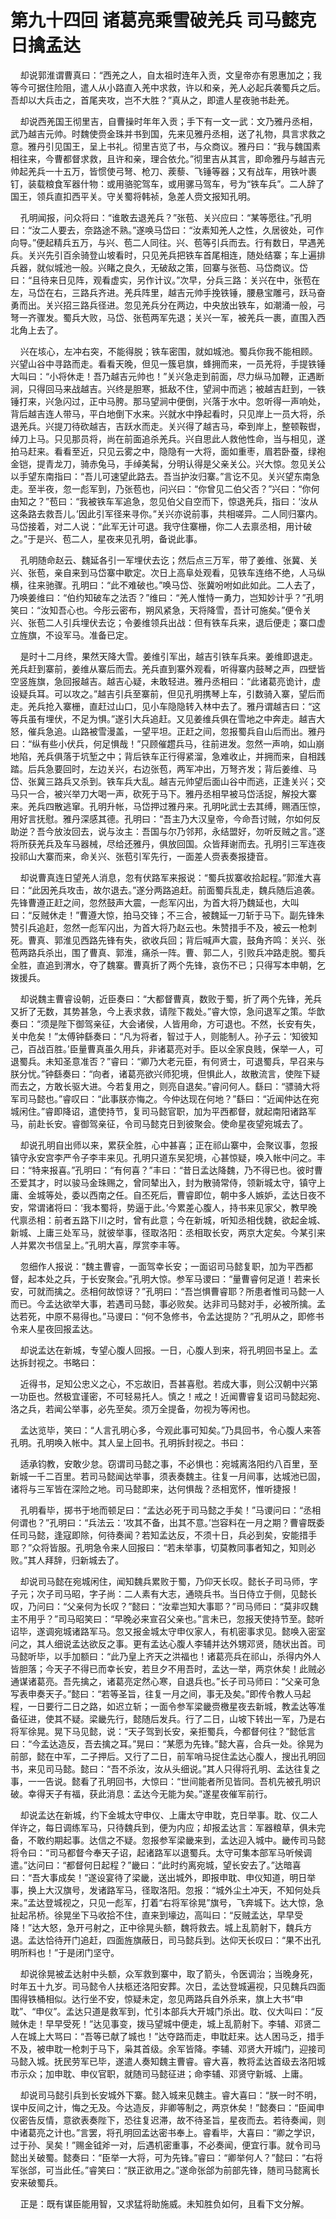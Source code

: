# 第九十四回 诸葛亮乘雪破羌兵 司马懿克日擒孟达

&nbsp;&nbsp;&nbsp;&nbsp;却说郭淮谓曹真曰：“西羌之人，自太祖时连年入贡，文皇帝亦有恩惠加之；我等今可据住险阻，遣人从小路直入羌中求救，许以和亲，羌人必起兵袭蜀兵之后。吾却以大兵击之，首尾夹攻，岂不大胜？”真从之，即遣人星夜驰书赴羌。

&nbsp;&nbsp;&nbsp;&nbsp;却说西羌国王彻里吉，自曹操时年年入贡；手下有一文一武：文乃雅丹丞相，武乃越吉元帅。时魏使赍金珠并书到国，先来见雅丹丞相，送了礼物，具言求救之意。雅丹引见国王，呈上书礼。彻里吉览了书，与众商议。雅丹曰：“我与魏国素相往来，今曹都督求救，且许和亲，理合依允。”彻里吉从其言，即命雅丹与越吉元帅起羌兵一十五万，皆惯使弓弩、枪刀、蒺藜、飞锤等器；又有战车，用铁叶裹钉，装载粮食军器什物：或用骆驼驾车，或用骡马驾车，号为“铁车兵”。二人辞了国王，领兵直扣西平关。守关蜀将韩祯，急差人赍文报知孔明。

&nbsp;&nbsp;&nbsp;&nbsp;孔明闻报，问众将曰：“谁敢去退羌兵？”张苞、关兴应曰：“某等愿往。”孔明曰：“汝二人要去，奈路途不熟。”遂唤马岱曰：“汝素知羌人之性，久居彼处，可作向导。”便起精兵五万，与兴、苞二人同往。兴、苞等引兵而去。行有数日，早遇羌兵。关兴先引百余骑登山坡看时，只见羌兵把铁车首尾相连，随处结寨；车上遍排兵器，就似城池一般。兴睹之良久，无破敌之策，回寨与张苞、马岱商议。岱曰：“且待来日见阵，观看虚实，另作计议。”次早，分兵三路：关兴在中，张苞在左，马岱在右，三路兵齐进。羌兵阵里，越吉元帅手挽铁锤，腰悬宝雕弓，跃马奋勇而出。关兴招三路兵径进。忽见羌兵分在两边，中央放出铁车，如潮涌一般，弓弩一齐骤发。蜀兵大败，马岱、张苞两军先退；关兴一军，被羌兵一裹，直围入西北角上去了。

&nbsp;&nbsp;&nbsp;&nbsp;兴在垓心，左冲右突，不能得脱；铁车密围，就如城池。蜀兵你我不能相顾。兴望山谷中寻路而走。看看天晚，但见一簇皂旗，蜂拥而来，一员羌将，手提铁锤大叫曰：“小将休走！吾乃越吉元帅也！”关兴急走到前面，尽力纵马加鞭，正遇断涧，只得回马来战越吉。兴终是胆寒，抵敌不住，望涧中而逃；被越吉赶到，一铁锤打来，兴急闪过，正中马胯。那马望涧中便倒，兴落于水中。忽听得一声响处，背后越吉连人带马，平白地倒下水来。兴就水中挣起看时，只见岸上一员大将，杀退羌兵。兴提刀待砍越吉，吉跃水而走。关兴得了越吉马，牵到岸上，整顿鞍辔，绰刀上马。只见那员将，尚在前面追杀羌兵。兴自思此人救他性命，当与相见，遂拍马赶来。看看至近，只见云雾之中，隐隐有一大将，面如重枣，眉若卧蚕，绿袍金铠，提青龙刀，骑赤兔马，手绰美髯，分明认得是父亲关公。兴大惊。忽见关公以手望东南指曰：“吾儿可速望此路去。吾当护汝归寨。”言讫不见。关兴望东南急走。至半夜，忽一彪军到，乃张苞也，问兴曰：“你曾见二伯父否？”兴曰：“你何由知之？”苞曰：“我被铁车军追急，忽见伯父自空而下，惊退羌兵，指曰：‘汝从这条路去救吾儿。’因此引军径来寻你。”关兴亦说前事，共相嗟异。二人同归寨内。马岱接着，对二人说：“此军无计可退。我守住寨栅，你二人去禀丞相，用计破之。”于是兴、苞二人，星夜来见孔明，备说此事。

&nbsp;&nbsp;&nbsp;&nbsp;孔明随命赵云、魏延各引一军埋伏去讫；然后点三万军，带了姜维、张冀、关兴、张苞，亲自来到马岱寨中歇定。次日上高阜处观看，见铁车连络不绝，人马纵横，往来驰骤。孔明曰：“此不难破也。”唤马岱、张冀吩咐如此如此。二人去了，乃唤姜维曰：“伯约知破车之法否？”维曰：“羌人惟恃一勇力，岂知妙计乎？”孔明笑曰：“汝知吾心也。今彤云密布，朔风紧急，天将降雪，吾计可施矣。”便令关兴、张苞二人引兵埋伏去讫；令姜维领兵出战：但有铁车兵来，退后便走；寨口虚立旌旗，不设军马。准备已定。

&nbsp;&nbsp;&nbsp;&nbsp;是时十二月终，果然天降大雪。姜维引军出，越吉引铁车兵来。姜维即退走。羌兵赶到寨前，姜维从寨后而去。羌兵直到寨外观看，听得寨内鼓琴之声，四壁皆空竖旌旗，急回报越吉。越吉心疑，未敢轻进。雅丹丞相曰：“此诸葛亮诡计，虚设疑兵耳。可以攻之。”越吉引兵至寨前，但见孔明携琴上车，引数骑入寨，望后而走。羌兵抢入寨栅，直赶过山口，见小车隐隐转入林中去了。雅丹谓越吉曰：“这等兵虽有埋伏，不足为惧。”遂引大兵追赶。又见姜维兵俱在雪地之中奔走。越吉大怒，催兵急追。山路被雪漫盖，一望平坦。正赶之间，忽报蜀兵自山后而出。雅丹曰：“纵有些小伏兵，何足惧哉！”只顾催趱兵马，往前进发。忽然一声响，如山崩地陷，羌兵俱落于坑堑之中；背后铁车正行得紧溜，急难收止，并拥而来，自相践踏。后兵急要回时，左边关兴，右边张苞，两军冲出，万弩齐发；背后姜维、马岱、张冀三路兵又杀到。铁车兵大乱。越吉元帅望后面山谷中而逃，正逢关兴；交马只一合，被兴举刀大喝一声，砍死于马下。雅丹丞相早被马岱活捉，解投大寨来。羌兵四散逃窜。孔明升帐，马岱押过雅丹来。孔明叱武士去其缚，赐酒压惊，用好言抚慰。雅丹深感其德。孔明曰：“吾主乃大汉皇帝，今命吾讨贼，尔如何反助逆？吾今放汝回去，说与汝主：吾国与尔乃邻邦，永结盟好，勿听反贼之言。”遂将所获羌兵及车马器械，尽给还雅丹，俱放回国。众皆拜谢而去。孔明引三军连夜投祁山大寨而来，命关兴、张苞引军先行，一面差人赍表奏报捷音。

&nbsp;&nbsp;&nbsp;&nbsp;却说曹真连日望羌人消息，忽有伏路军来报说：“蜀兵拔寨收拾起程。”郭淮大喜曰：“此因羌兵攻击，故尔退去。”遂分两路追赶。前面蜀兵乱走，魏兵随后追袭。先锋曹遵正赶之间，忽然鼓声大震，一彪军闪出，为首大将乃魏延也，大叫曰：“反贼休走！”曹遵大惊，拍马交锋；不三合，被魏延一刀斩于马下。副先锋朱赞引兵追赶，忽然一彪军闪出，为首大将乃赵云也。朱赞措手不及，被云一枪刺死。曹真、郭淮见西路先锋有失，欲收兵回；背后喊声大震，鼓角齐鸣：关兴、张苞两路兵杀出，围了曹真、郭淮，痛杀一阵。曹、郭二人，引败兵冲路走脱。蜀兵全胜，直追到渭水，夺了魏寨。曹真折了两个先锋，哀伤不已；只得写本申朝，乞拨援兵。

&nbsp;&nbsp;&nbsp;&nbsp;却说魏主曹睿设朝，近臣奏曰：“大都督曹真，数败于蜀，折了两个先锋，羌兵又折了无数，其势甚急，今上表求救，请陛下裁处。”睿大惊，急问退军之策。华歆奏曰：“须是陛下御驾亲征，大会诸侯，人皆用命，方可退也。不然，长安有失，关中危矣！”太傅钟繇奏曰：“凡为将者，智过于人，则能制人。孙子云：‘知彼知己，百战百胜。’臣量曹真虽久用兵，非诸葛亮对手。臣以全家良贱，保举一人，可退蜀兵。未知圣意准否？”睿曰：“卿乃大老元臣，有何贤士，可退蜀兵，早召来与朕分忧。”钟繇奏曰：“向者，诸葛亮欲兴师犯境，但惧此人，故散流言，使陛下疑而去之，方敢长驱大进。今若复用之，则亮自退矣。”睿问何人。繇曰：“骠骑大将军司马懿也。”睿叹曰：“此事朕亦悔之。今仲达现在何地？”繇曰：“近闻仲达在宛城闲住。”睿即降诏，遣使持节，复司马懿官职，加为平西都督，就起南阳诸路军马，前赴长安。睿御驾亲征，令司马懿克日到彼聚会。使命星夜望宛城去了。

&nbsp;&nbsp;&nbsp;&nbsp;却说孔明自出师以来，累获全胜，心中甚喜；正在祁山寨中，会聚议事，忽报镇守永安宫李严令子李丰来见。孔明只道东吴犯境，心甚惊疑，唤入帐中问之。丰曰：“特来报喜。”孔明曰：“有何喜？”丰曰：“昔日孟达降魏，乃不得已也。彼时曹丕爱其才，时以骏马金珠赐之，曾同辇出入，封为散骑常侍，领新城太守，镇守上庸、金城等处，委以西南之任。自丕死后，曹睿即位，朝中多人嫉妒，孟达日夜不安，常谓诸将曰：‘我本蜀将，势逼于此。’今累差心腹人，持书来见家父，教早晚代禀丞相：前者五路下川之时，曾有此意；今在新城，听知丞相伐魏，欲起金城、新城、上庸三处军马，就彼举事，径取洛阳：丞相取长安，两京大定矣。今某引来人并累次书信呈上。”孔明大喜，厚赏李丰等。

&nbsp;&nbsp;&nbsp;&nbsp;忽细作人报说：“魏主曹睿，一面驾幸长安；一面诏司马懿复职，加为平西都督，起本处之兵，于长安聚会。”孔明大惊。参军马谡曰：“量曹睿何足道！若来长安，可就而擒之。丞相何故惊讶？”孔明曰：“吾岂惧曹睿耶？所患者惟司马懿一人而已。今孟达欲举大事，若遇司马懿，事必败矣。达非司马懿对手，必被所擒。孟达若死，中原不易得也。”马谡曰：“何不急修书，令孟达提防？”孔明从之，即修书令来人星夜回报孟达。

&nbsp;&nbsp;&nbsp;&nbsp;却说孟达在新城，专望心腹人回报。一日，心腹人到来，将孔明回书呈上。孟达拆封视之。书略曰：

&nbsp;&nbsp;&nbsp;&nbsp;近得书，足知公忠义之心，不忘故旧，吾甚喜慰。若成大事，则公汉朝中兴第一功臣也。然极宜谨密，不可轻易托人。慎之！戒之！近闻曹睿复诏司马懿起宛、洛之兵，若闻公举事，必先至矣。须万全提备，勿视为等闲也。

&nbsp;&nbsp;&nbsp;&nbsp;孟达览毕，笑曰：“人言孔明心多，今观此事可知矣。”乃具回书，令心腹人来答孔明。孔明唤入帐中。其人呈上回书。孔明拆封视之。书曰：

&nbsp;&nbsp;&nbsp;&nbsp;适承钧教，安敢少怠。窃谓司马懿之事，不必惧也：宛城离洛阳约八百里，至新城一千二百里。若司马懿闻达举事，须表奏魏主。往复一月间事，达城池已固，诸将与三军皆在深险之地。司马懿即来，达何惧哉？丞相宽怀，惟听捷报！

&nbsp;&nbsp;&nbsp;&nbsp;孔明看毕，掷书于地而顿足曰：“孟达必死于司马懿之手矣！”马谡问曰：“丞相何谓也？”孔明曰：“兵法云：‘攻其不备，出其不意。’岂容料在一月之期？曹睿既委任司马懿，逢寇即除，何待奏闻？若知孟达反，不须十日，兵必到矣，安能措手耶？”众将皆服。孔明急令来人回报曰：“若未举事，切莫教同事者知之，知则必败。”其人拜辞，归新城去了。

&nbsp;&nbsp;&nbsp;&nbsp;却说司马懿在宛城闲住，闻知魏兵累败于蜀，乃仰天长叹。懿长子司马师，字子元；次子司马昭，字子尚：二人素有大志，通晓兵书。当日侍立于侧，见懿长叹，乃问曰：“父亲何为长叹？”懿曰：“汝辈岂知大事耶？”司马师曰：“莫非叹魏主不用乎？”司马昭笑曰：“早晚必来宣召父亲也。”言未已，忽报天使持节至。懿听诏毕，遂调宛城诸路军马。忽又报金城太守申仪家人，有机密事求见。懿唤入密室问之，其人细说孟达欲反之事。更有孟达心腹人李辅并达外甥邓贤，随状出首。司马懿听毕，以手加额曰：“此乃皇上齐天之洪福也！诸葛亮兵在祁山，杀得内外人皆胆落；今天子不得已而幸长安，若旦夕不用吾时，孟达一举，两京休矣！此贼必通谋诸葛亮。吾先擒之，诸葛亮定然心寒，自退兵也。”长子司马师曰：“父亲可急写表申奏天子。”懿曰：“若等圣旨，往复一月之间，事无及矣。”即传令教人马起程，一日要行二日之路，如迟立斩；一面令参军梁畿赍檄星夜去新城，教孟达等准备征进，使其不疑。梁畿先行，懿随后发兵。行了二日，山坡下转出一军，乃是右将军徐晃。晃下马见懿，说：“天子驾到长安，亲拒蜀兵，今都督何往？”懿低言曰：“今孟达造反，吾去擒之耳。”晃曰：“某愿为先锋。”懿大喜，合兵一处。徐晃为前部，懿在中军，二子押后。又行了二日，前军哨马捉住孟达心腹人，搜出孔明回书，来见司马懿。懿曰：“吾不杀汝，汝从头细说。”其人只得将孔明、孟达往复之事，一一告说。懿看了孔明回书，大惊曰：“世间能者所见皆同。吾机先被孔明识破。幸得天子有福，获此消息：孟达今无能为矣。”遂星夜催军前行。

&nbsp;&nbsp;&nbsp;&nbsp;却说孟达在新城，约下金城太守申仪、上庸太守申耽，克日举事。耽、仪二人佯许之，每日调练军马，只待魏兵到，便为内应；却报孟达言：军器粮草，俱未完备，不敢约期起事。达信之不疑。忽报参军梁畿来到，孟达迎入城中。畿传司马懿将令曰：“司马都督今奉天子诏，起诸路军以退蜀兵。太守可集本部军马听候调遣。”达问曰：“都督何日起程？”畿曰：“此时约离宛城，望长安去了。”达暗喜曰：“吾大事成矣！”遂设宴待了梁畿，送出城外，即报申耽、申仪知道，明日举事，换上大汉旗号，发诸路军马，径取洛阳。忽报：“城外尘土冲天，不知何处兵来。”孟达登城视之，只见一彪军，打着“右将军徐晃”旗号，飞奔城下。达大惊，急扯起吊桥。徐晃坐下马收拾不住，直来到壕边，高叫曰：“反贼孟达，早早受降！”达大怒，急开弓射之，正中徐晃头额，魏将救去。城上乱箭射下，魏兵方退。孟达恰待开门追赶，四面旌旗蔽日，司马懿兵到。达仰天长叹曰：“果不出孔明所料也！”于是闭门坚守。

&nbsp;&nbsp;&nbsp;&nbsp;却说徐晃被孟达射中头额，众军救到寨中，取了箭头，令医调治；当晚身死，时年五十九岁。司马懿令人扶柩还洛阳安葬。次日，孟达登城遍视，只见魏兵四面围得铁桶相似。达行坐不安，惊疑未定，忽见两路兵自外杀来，旗上大书“申耽”、“申仪”。孟达只道是救军到，忙引本部兵大开城门杀出。耽、仪大叫曰：“反贼休走！早早受死！”达见事变，拨马望城中便走，城上乱箭射下。李辅、邓贤二人在城上大骂曰：“吾等已献了城也！”达夺路而走，申耽赶来。达人困马乏，措手不及，被申耽一枪刺于马下，枭其首级。余军皆降。李辅、邓贤大开城门，迎接司马懿入城。抚民劳军已毕，遂遣人奏知魏主曹睿。睿大喜，教将孟达首级去洛阳城市示众；加申耽、申仪官职，就随司马懿征进；命李辅、邓贤守新城、上庸。

&nbsp;&nbsp;&nbsp;&nbsp;却说司马懿引兵到长安城外下寨。懿入城来见魏主。睿大喜曰：“朕一时不明，误中反间之计，悔之无及。今达造反，非卿等制之，两京休矣！”懿奏曰：“臣闻申仪密告反情，意欲表奏陛下，恐往复迟滞，故不待圣旨，星夜而去。若待奏闻，则中诸葛亮之计也。”言罢，将孔明回孟达密书奉上。睿看毕，大喜曰：“卿之学识，过于孙、吴矣！”赐金钺斧一对，后遇机密重事，不必奏闻，便宜行事。就令司马懿出关破蜀。懿奏曰：“臣举一大将，可为先锋。”睿曰：“卿举何人？”懿曰：“右将军张郃，可当此任。”睿笑曰：“朕正欲用之。”遂命张郃为前部先锋，随司马懿离长安来破蜀兵。

&nbsp;&nbsp;&nbsp;&nbsp;正是：既有谋臣能用智，又求猛将助施威。未知胜负如何，且看下文分解。
